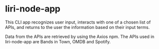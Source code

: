 # liri-node-app

This CLI app recognizes user input, interacts with one of a chosen list of APIs, and returns to the user the information based on their input terms.

Data from the APIs are retrieved by using the Axios npm. The APIs used in liri-node-app are Bands in Town, OMDB and Spotify.

